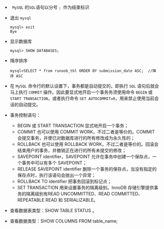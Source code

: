 + ` MySQL` 的`SQL`语句以分号 `; `作为结束标识

+ 退出 `mysql`

  ```mysql
  mysql> exit
  Bye
  ```

+ 显示数据库

  ```mysql
  mysql> SHOW DATABASES;
  ```


+ 降序排序

  ```mysql
  mysql>SELECT * from runoob_tbl ORDER BY submission_date ASC;  //降序 ASC
  ```

+ 在 `MySQL` 命令行的默认设置下，事务都是自动提交的，即执行 `SQL` 语句后就会马上执行 `COMMIT` 操作。因此要显式地开启一个事务务须使用命令 `BEGIN` 或 `START TRANSACTION`，或者执行命令 `SET AUTOCOMMIT=0`，用来禁止使用当前会话的自动提交。

+ 事务控制语句：

  + BEGIN 或 START TRANSACTION 显式地开启一个事务；
  + COMMIT 也可以使用 COMMIT WORK，不过二者是等价的。COMMIT 会提交事务，并使已对数据库进行的所有修改成为永久性的；
  + ROLLBACK 也可以使用 ROLLBACK WORK，不过二者是等价的。回滚会结束用户的事务，并撤销正在进行的所有未提交的修改；
  + SAVEPOINT identifier，SAVEPOINT 允许在事务中创建一个保存点，一个事务中可以有多个 SAVEPOINT；
  + RELEASE SAVEPOINT identifier 删除一个事务的保存点，当没有指定的保存点时，执行该语句会抛出一个异常；
  + ROLLBACK TO identifier 把事务回滚到标记点；
  + SET TRANSACTION 用来设置事务的隔离级别。InnoDB 存储引擎提供事务的隔离级别有READ UNCOMMITTED、READ COMMITTED、REPEATABLE READ 和 SERIALIZABLE。

+ 查看数据表类型：SHOW TABLE STATUS 。
+ 查看数据类型：SHOW COLUMNS FROM table_name;
